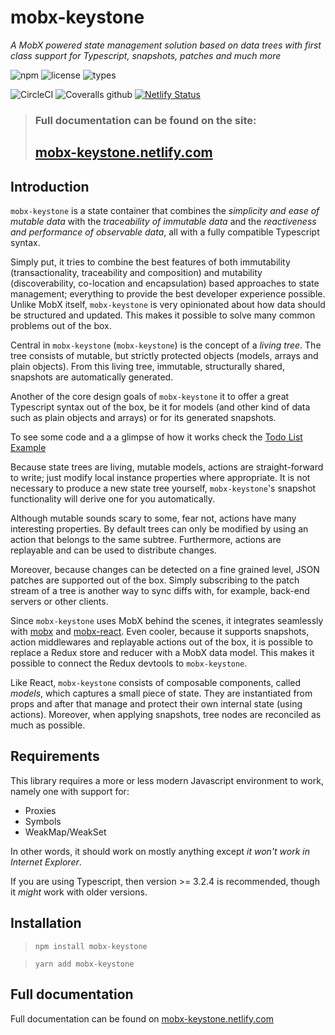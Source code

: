 # mobx-keystone

_A MobX powered state management solution based on data trees with first class support for Typescript, snapshots, patches and much more_

![npm](https://img.shields.io/npm/v/mobx-keystone.svg?style=flat-square&logo=npm)
![license](https://img.shields.io/npm/l/mobx-data-store.svg?style=flat-square)
![types](https://img.shields.io/npm/types/mobx-data-store.svg?style=flat-square&logo=typescript)

![CircleCI](https://img.shields.io/circleci/build/github/xaviergonz/mobx-keystone.svg?style=flat-square&logo=circleci)
![Coveralls github](https://img.shields.io/coveralls/github/xaviergonz/mobx-keystone.svg?style=flat-square&logo=coveralls)
[![Netlify Status](https://api.netlify.com/api/v1/badges/c5f60bcb-c1ff-4d04-ad14-1fc34ddbb429/deploy-status)](https://app.netlify.com/sites/mobx-keystone/deploys)

> ### Full documentation can be found on the site:
>
> ## [mobx-keystone.netlify.com](https://mobx-keystone.netlify.com)

## Introduction

`mobx-keystone` is a state container that combines the _simplicity and ease of mutable data_ with the _traceability of immutable data_ and the _reactiveness and performance of observable data_, all with a fully compatible Typescript syntax.

Simply put, it tries to combine the best features of both immutability (transactionality, traceability and composition) and mutability (discoverability, co-location and encapsulation) based approaches to state management; everything to provide the best developer experience possible.
Unlike MobX itself, `mobx-keystone` is very opinionated about how data should be structured and updated.
This makes it possible to solve many common problems out of the box.

Central in `mobx-keystone` (`mobx-keystone`) is the concept of a _living tree_. The tree consists of mutable, but strictly protected objects (models, arrays and plain objects).
From this living tree, immutable, structurally shared, snapshots are automatically generated.

Another of the core design goals of `mobx-keystone` it to offer a great Typescript syntax out of the box, be it for models (and other kind of data such as plain objects and arrays) or for its generated snapshots.

To see some code and a a glimpse of how it works check the [Todo List Example](https://mobx-keystone.netlify.com/examples/todoList)

Because state trees are living, mutable models, actions are straight-forward to write; just modify local instance properties where appropriate. It is not necessary to produce a new state tree yourself, `mobx-keystone`'s snapshot functionality will derive one for you automatically.

Although mutable sounds scary to some, fear not, actions have many interesting properties.
By default trees can only be modified by using an action that belongs to the same subtree.
Furthermore, actions are replayable and can be used to distribute changes.

Moreover, because changes can be detected on a fine grained level, JSON patches are supported out of the box.
Simply subscribing to the patch stream of a tree is another way to sync diffs with, for example, back-end servers or other clients.

Since `mobx-keystone` uses MobX behind the scenes, it integrates seamlessly with [mobx](https://mobx.js.org) and [mobx-react](https://github.com/mobxjs/mobx-react).
Even cooler, because it supports snapshots, action middlewares and replayable actions out of the box, it is possible to replace a Redux store and reducer with a MobX data model.
This makes it possible to connect the Redux devtools to `mobx-keystone`.

Like React, `mobx-keystone` consists of composable components, called _models_, which captures a small piece of state. They are instantiated from props and after that manage and protect their own internal state (using actions). Moreover, when applying snapshots, tree nodes are reconciled as much as possible.

## Requirements

This library requires a more or less modern Javascript environment to work, namely one with support for:

- Proxies
- Symbols
- WeakMap/WeakSet

In other words, it should work on mostly anything except _it won't work in Internet Explorer_.

If you are using Typescript, then version >= 3.2.4 is recommended, though it _might_ work with older versions.

## Installation

> `npm install mobx-keystone`

> `yarn add mobx-keystone`

## Full documentation

Full documentation can be found on [mobx-keystone.netlify.com](https://mobx-keystone.netlify.com)
